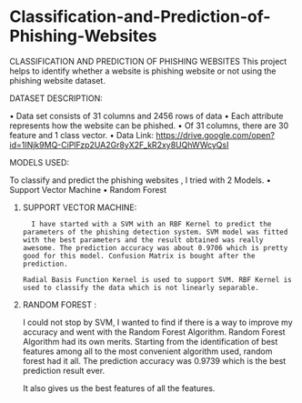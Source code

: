 # Classification-and-Prediction-of-Phishing-Websites
CLASSIFICATION AND PREDICTION OF PHISHING WEBSITES
This project helps to identify whether a website is phishing website or not using the phishing website dataset.


DATASET DESCRIPTION:

•	Data set consists of 31 columns and 2456 rows of data
•	Each attribute represents how the website can be phished.
•	Of 31 columns, there are 30 feature and 1 class vector.
•	Data Link: 
https://drive.google.com/open?id=1INjk9MQ-CiPlFzp2UA2Gr8yX2F_kR2xy8UQhWWcyQsI

MODELS USED:

To classify and predict the phishing websites , I tried with 2 Models.
•	Support Vector Machine
•	Random Forest

1.	SUPPORT VECTOR MACHINE:

          I have started with a SVM with an RBF Kernel to predict the parameters of the phishing detection system. SVM model was fitted with the best parameters and the result obtained was really awesome. The prediction accuracy was about 0.9706 which is pretty good for this model. Confusion Matrix is bought after the prediction.
  
        Radial Basis Function Kernel is used to support SVM. RBF Kernel is used to classify the data which is not linearly separable. 

2.	RANDOM FOREST :

      I could not stop by SVM, I wanted to find if there is a way to improve my accuracy and went with the Random Forest Algorithm. Random Forest Algorithm had its own merits. Starting from the identification of best features among all to the most convenient algorithm used, random forest had it all. The prediction accuracy was 0.9739 which is the best prediction result ever. 
 
     It also gives us the best features of all the features.



